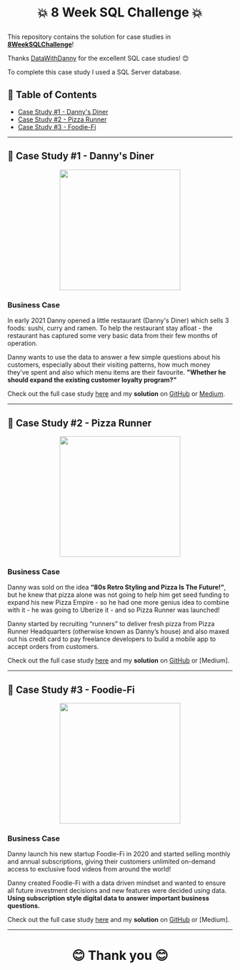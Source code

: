 # <p align="center" style="margin-top: 0px;">💥 8 Week SQL Challenge 💥

This repository contains the solution for case studies in **[8WeekSQLChallenge](https://8weeksqlchallenge.com)**!

Thanks [DataWithDanny](https://github.com/DataWithDanny) for the excellent SQL case studies! 😊 
  
  To complete this case study I used a SQL Server database.

## 🧾 Table of Contents
- [Case Study #1 - Danny's Diner](#-case-study-1---dannys-diner)
- [Case Study #2 - Pizza Runner](#-case-study-2---pizza-runner)
- [Case Study #3 - Foodie-Fi](#-case-study-3---foodie-fi)

***

## 🍜 Case Study #1 - Danny's Diner 
<p align="center" style="margin-bottom: 0px !important;">
  <img src="https://user-images.githubusercontent.com/43850912/143439678-6e4474a8-abbe-4914-8f7d-fcfaa6371a2b.png" width="270" height="270">

### Business Case
In early 2021 Danny opened a little restaurant (Danny's Diner) which sells 3 foods: sushi, curry and ramen.
To help the restaurant stay afloat - the restaurant has captured some very basic data from their few months of operation.

Danny wants to use the data to answer a few simple questions about his customers, especially about their visiting patterns, how much money they’ve spent and also which menu items are their favourite.
  **"Whether he should expand the existing customer loyalty program?"**

Check out the full case study [here](https://8weeksqlchallenge.com/case-study-1/) and my **solution** on [GitHub](https://github.com/hydaai/8-Week-SQL-Challenge/tree/main/Case%20Study%20%231%20-%20Danny's%20Diner) or [Medium](https://medium.com/@ai.z.hida/8-week-sql-challenge-1-dannys-diner-9a6e54e023ab).

***

## 🍕 Case Study #2 - Pizza Runner 
<p align="center" style="margin-bottom: 0px !important;">
  <img src="https://user-images.githubusercontent.com/43850912/143774959-a4438572-95bd-451b-8b53-cb77581698c8.png" width="270" height="270">

### Business Case
Danny was sold on the idea **“80s Retro Styling and Pizza Is The Future!”**, 
  but he knew that pizza alone was not going to help him get seed funding to expand his new Pizza Empire - 
  so he had one more genius idea to combine with it - he was going to Uberize it - and so Pizza Runner was launched!

Danny started by recruiting “runners” to deliver fresh pizza from Pizza Runner Headquarters (otherwise known as Danny’s house) 
  and also maxed out his credit card to pay freelance developers to build a mobile app to accept orders from customers.

Check out the full case study [here](https://8weeksqlchallenge.com/case-study-2/) and my **solution** on [GitHub](https://github.com/hydaai/8-Week-SQL-Challenge/tree/main/Case%20Study%20%232%20-%20Pizza%20Runner) or [Medium].

***

## 🥑 Case Study #3 - Foodie-Fi 
 <p align="center" style="margin-bottom: 0px !important;">
  <img src="https://user-images.githubusercontent.com/43850912/143991760-d160dbfd-14c3-40c8-8c1a-823716f6ef8e.png" width="270" height="270">

### Business Case
  
Danny launch his new startup Foodie-Fi in 2020 and started selling monthly and annual subscriptions, 
	giving their customers unlimited on-demand access to exclusive food videos from around the world!

Danny created Foodie-Fi with a data driven mindset and wanted to ensure all future investment decisions and new features were decided using data. 
	**Using subscription style digital data to answer important business questions.**

Check out the full case study [here](https://8weeksqlchallenge.com/case-study-3/) and my **solution** on [GitHub](https://github.com/hydaai/8-Week-SQL-Challenge/tree/main/Case%20Study%20%233%20-%20Foodie-Fi) or [Medium].


***
  
# <p align="center" style="margin-top: 0px;"> 😊 Thank you 😊
